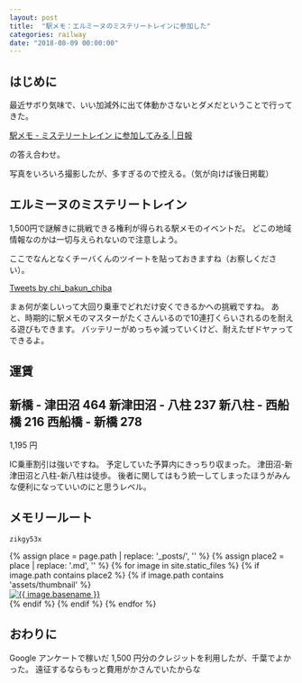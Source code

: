 ```yaml
---
layout: post
title:  "駅メモ：エルミーヌのミステリートレインに参加した"
categories: railway
date: "2018-08-09 00:00:00"
---
```


## はじめに

最近サボり気味で、いい加減外に出て体動かさないとダメだということで行ってきた。

[駅メモ \- ミステリートレイン に参加してみる \| 日報](https://makietan.github.io/otaku/railway/2018/08/04/report2.html)

の答え合わせ。

写真をいろいろ撮影したが、多すぎるので控える。（気が向けば後日掲載）

## エルミーヌのミステリートレイン

1,500円で謎解きに挑戦できる権利が得られる駅メモのイベントだ。
どこの地域情報なのかは一切与えられないので注意しよう。

ここでなんとなくチーバくんのツイートを貼っておきますね（お察しください）。

<a class="twitter-timeline" data-lang="ja" data-height="480" href="https://twitter.com/chi_bakun_chiba?ref_src=twsrc%5Etfw">Tweets by chi_bakun_chiba</a> <script async src="https://platform.twitter.com/widgets.js" charset="utf-8"></script>

まぁ何が楽しいって大回り乗車でどれだけ安くできるかへの挑戦ですね。
あと、時期的に駅メモのマスターがたくさんいるので10連打くらいされるのを耐える遊びもできます。
バッテリーがめっちゃ減っていくけど、耐えたぜドヤァってできるよ。

## 運賃

新橋 - 津田沼 464
新津田沼 - 八柱 237
新八柱 - 西船橋 216
西船橋 - 新橋 278
---
1,195 円

IC乗車割引は強いですね。
予定していた予算内にきっちり収まった。
津田沼-新津田沼と八柱-新八柱は徒歩。
後者に関してはもう統一してしまったほうがみんな便利になっていいのにと思うレベル。

## メモリールート

`zikgy53x`

<div class="trim">
{% assign place = page.path | replace: '_posts/', '' %}
{% assign place2 = place | replace: '.md', '' %}
{% for image in site.static_files %}
  {% if image.path contains place2 %}
    {% if image.path contains 'assets/thumbnail' %}
    <div class="trim__item">
      <a href="{{ site.url }}{{ image.path }}">
        <img class="one" src="{{ site.url }}{{ image.path }}" alt="{{ image.basename }}">
      </a>
    </div>
    {% endif %}
  {% endif %}
{% endfor %}
</div>

## おわりに

Google アンケートで稼いだ 1,500 円分のクレジットを利用したが、千葉でよかった。
遠征するならもっと費用がかさんでいたからな
